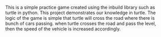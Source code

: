 This is a simple practice game created using the inbuild library such as turtle in python.
This project demonstrates our knowledge in turtle.
The logic of the game is simple that turtle will cross the road where there is bunch of cars passing.
when turtle crosses the road and pass the level, then the speed of the vehicle is increased accordingly.
